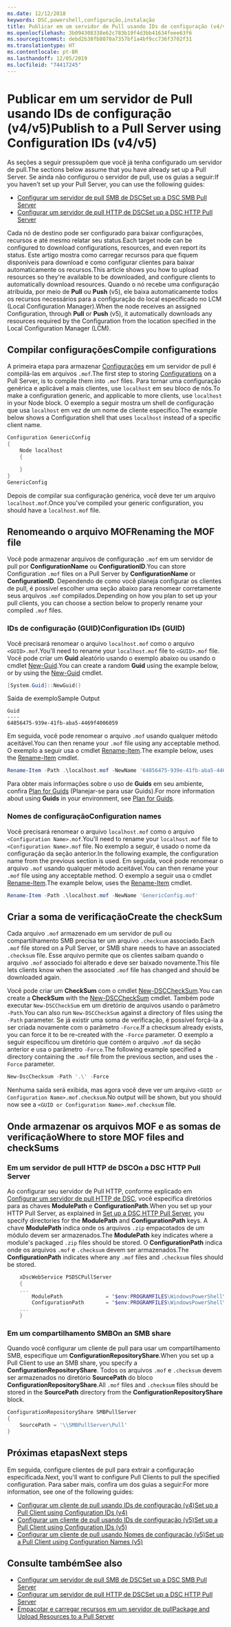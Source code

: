 ```yaml
---
ms.date: 12/12/2018
keywords: DSC,powershell,configuração,instalação
title: Publicar em um servidor de Pull usando IDs de configuração (v4/v5)
ms.openlocfilehash: 3b094308338e62c783b19f4d3bb41634feee63f6
ms.sourcegitcommit: debd2b38fb8070a7357bf1a4bf9cc736f3702f31
ms.translationtype: HT
ms.contentlocale: pt-BR
ms.lasthandoff: 12/05/2019
ms.locfileid: "74417245"
---
```

# <a name="publish-to-a-pull-server-using-configuration-ids-v4v5"></a><span data-ttu-id="ccccd-103">Publicar em um servidor de Pull usando IDs de configuração (v4/v5)</span><span class="sxs-lookup"><span data-stu-id="ccccd-103">Publish to a Pull Server using Configuration IDs (v4/v5)</span></span>

<span data-ttu-id="ccccd-104">As seções a seguir pressupõem que você já tenha configurado um servidor de pull.</span><span class="sxs-lookup"><span data-stu-id="ccccd-104">The sections below assume that you have already set up a Pull Server.</span></span> <span data-ttu-id="ccccd-105">Se ainda não configurou o servidor de pull, use os guias a seguir:</span><span class="sxs-lookup"><span data-stu-id="ccccd-105">If you haven't set up your Pull Server, you can use the following guides:</span></span>

- [<span data-ttu-id="ccccd-106">Configurar um servidor de pull SMB de DSC</span><span class="sxs-lookup"><span data-stu-id="ccccd-106">Set up a DSC SMB Pull Server</span></span>](pullServerSmb.md)
- [<span data-ttu-id="ccccd-107">Configurar um servidor de pull HTTP de DSC</span><span class="sxs-lookup"><span data-stu-id="ccccd-107">Set up a DSC HTTP Pull Server</span></span>](pullServer.md)

<span data-ttu-id="ccccd-108">Cada nó de destino pode ser configurado para baixar configurações, recursos e até mesmo relatar seu status.</span><span class="sxs-lookup"><span data-stu-id="ccccd-108">Each target node can be configured to download configurations, resources, and even report its status.</span></span> <span data-ttu-id="ccccd-109">Este artigo mostra como carregar recursos para que fiquem disponíveis para download e como configurar clientes para baixar automaticamente os recursos.</span><span class="sxs-lookup"><span data-stu-id="ccccd-109">This article shows you how to upload resources so they're available to be downloaded, and configure clients to automatically download resources.</span></span> <span data-ttu-id="ccccd-110">Quando o nó recebe uma configuração atribuída, por meio de **Pull** ou **Push** (v5), ele baixa automaticamente todos os recursos necessários para a configuração do local especificado no LCM (Local Configuration Manager).</span><span class="sxs-lookup"><span data-stu-id="ccccd-110">When the node receives an assigned Configuration, through **Pull** or **Push** (v5), it automatically downloads any resources required by the Configuration from the location specified in the Local Configuration Manager (LCM).</span></span>

## <a name="compile-configurations"></a><span data-ttu-id="ccccd-111">Compilar configurações</span><span class="sxs-lookup"><span data-stu-id="ccccd-111">Compile configurations</span></span>

<span data-ttu-id="ccccd-112">A primeira etapa para armazenar [Configurações](../configurations/configurations.md) em um servidor de pull é compilá-las em arquivos `.mof`.</span><span class="sxs-lookup"><span data-stu-id="ccccd-112">The first step to storing [Configurations](../configurations/configurations.md) on a Pull Server, is to compile them into `.mof` files.</span></span> <span data-ttu-id="ccccd-113">Para tornar uma configuração genérica e aplicável a mais clientes, use `localhost` em seu bloco de nós.</span><span class="sxs-lookup"><span data-stu-id="ccccd-113">To make a configuration generic, and applicable to more clients, use `localhost` in your Node block.</span></span> <span data-ttu-id="ccccd-114">O exemplo a seguir mostra um shell de configuração que usa `localhost` em vez de um nome de cliente específico.</span><span class="sxs-lookup"><span data-stu-id="ccccd-114">The example below shows a Configuration shell that uses `localhost` instead of a specific client name.</span></span>

```powershell
Configuration GenericConfig
{
    Node localhost
    {

    }
}
GenericConfig
```

<span data-ttu-id="ccccd-115">Depois de compilar sua configuração genérica, você deve ter um arquivo `localhost.mof`.</span><span class="sxs-lookup"><span data-stu-id="ccccd-115">Once you've compiled your generic configuration, you should have a `localhost.mof` file.</span></span>

## <a name="renaming-the-mof-file"></a><span data-ttu-id="ccccd-116">Renomeando o arquivo MOF</span><span class="sxs-lookup"><span data-stu-id="ccccd-116">Renaming the MOF file</span></span>

<span data-ttu-id="ccccd-117">Você pode armazenar arquivos de configuração `.mof` em um servidor de pull por **ConfigurationName** ou **ConfigurationID**.</span><span class="sxs-lookup"><span data-stu-id="ccccd-117">You can store Configuration `.mof` files on a Pull Server by **ConfigurationName** or **ConfigurationID**.</span></span> <span data-ttu-id="ccccd-118">Dependendo de como você planeja configurar os clientes de pull, é possível escolher uma seção abaixo para renomear corretamente seus arquivos `.mof` compilados.</span><span class="sxs-lookup"><span data-stu-id="ccccd-118">Depending on how you plan to set up your pull clients, you can choose a section below to properly rename your compiled `.mof` files.</span></span>

### <a name="configuration-ids-guid"></a><span data-ttu-id="ccccd-119">IDs de configuração (GUID)</span><span class="sxs-lookup"><span data-stu-id="ccccd-119">Configuration IDs (GUID)</span></span>

<span data-ttu-id="ccccd-120">Você precisará renomear o arquivo `localhost.mof` como o arquivo `<GUID>.mof`.</span><span class="sxs-lookup"><span data-stu-id="ccccd-120">You'll need to rename your `localhost.mof` file to `<GUID>.mof` file.</span></span> <span data-ttu-id="ccccd-121">Você pode criar um **Guid** aleatório usando o exemplo abaixo ou usando o cmdlet [New-Guid](/powershell/module/microsoft.powershell.utility/new-guid).</span><span class="sxs-lookup"><span data-stu-id="ccccd-121">You can create a random **Guid** using the example below, or by using the [New-Guid](/powershell/module/microsoft.powershell.utility/new-guid) cmdlet.</span></span>

```powershell
[System.Guid]::NewGuid()
```

<span data-ttu-id="ccccd-122">Saída de exemplo</span><span class="sxs-lookup"><span data-stu-id="ccccd-122">Sample Output</span></span>

```Output
Guid
----
64856475-939e-41fb-aba5-4469f4006059
```

<span data-ttu-id="ccccd-123">Em seguida, você pode renomear o arquivo `.mof` usando qualquer método aceitável.</span><span class="sxs-lookup"><span data-stu-id="ccccd-123">You can then rename your `.mof` file using any acceptable method.</span></span> <span data-ttu-id="ccccd-124">O exemplo a seguir usa o cmdlet [Rename-Item](/powershell/module/microsoft.powershell.management/rename-item).</span><span class="sxs-lookup"><span data-stu-id="ccccd-124">The example below, uses the [Rename-Item](/powershell/module/microsoft.powershell.management/rename-item) cmdlet.</span></span>

```powershell
Rename-Item -Path .\localhost.mof -NewName '64856475-939e-41fb-aba5-4469f4006059.mof'
```

<span data-ttu-id="ccccd-125">Para obter mais informações sobre o uso de **Guids** em seu ambiente, confira [Plan for Guids](/powershell/scripting/dsc/secureserver#guids) (Planejar-se para usar Guids).</span><span class="sxs-lookup"><span data-stu-id="ccccd-125">For more information about using **Guids** in your environment, see [Plan for Guids](/powershell/scripting/dsc/secureserver#guids).</span></span>

### <a name="configuration-names"></a><span data-ttu-id="ccccd-126">Nomes de configuração</span><span class="sxs-lookup"><span data-stu-id="ccccd-126">Configuration names</span></span>

<span data-ttu-id="ccccd-127">Você precisará renomear o arquivo `localhost.mof` como o arquivo `<Configuration Name>.mof`.</span><span class="sxs-lookup"><span data-stu-id="ccccd-127">You'll need to rename your `localhost.mof` file to `<Configuration Name>.mof` file.</span></span> <span data-ttu-id="ccccd-128">No exemplo a seguir, é usado o nome da configuração da seção anterior.</span><span class="sxs-lookup"><span data-stu-id="ccccd-128">In the following example, the configuration name from the previous section is used.</span></span> <span data-ttu-id="ccccd-129">Em seguida, você pode renomear o arquivo `.mof` usando qualquer método aceitável.</span><span class="sxs-lookup"><span data-stu-id="ccccd-129">You can then rename your `.mof` file using any acceptable method.</span></span> <span data-ttu-id="ccccd-130">O exemplo a seguir usa o cmdlet [Rename-Item](/powershell/module/microsoft.powershell.management/rename-item).</span><span class="sxs-lookup"><span data-stu-id="ccccd-130">The example below, uses the [Rename-Item](/powershell/module/microsoft.powershell.management/rename-item) cmdlet.</span></span>

```powershell
Rename-Item -Path .\localhost.mof -NewName 'GenericConfig.mof'
```

## <a name="create-the-checksum"></a><span data-ttu-id="ccccd-131">Criar a soma de verificação</span><span class="sxs-lookup"><span data-stu-id="ccccd-131">Create the checkSum</span></span>

<span data-ttu-id="ccccd-132">Cada arquivo `.mof` armazenado em um servidor de pull ou compartilhamento SMB precisa ter um arquivo `.checksum` associado.</span><span class="sxs-lookup"><span data-stu-id="ccccd-132">Each `.mof` file stored on a Pull Server, or SMB share needs to have an associated `.checksum` file.</span></span>
<span data-ttu-id="ccccd-133">Esse arquivo permite que os clientes saibam quando o arquivo `.mof` associado foi alterado e deve ser baixado novamente.</span><span class="sxs-lookup"><span data-stu-id="ccccd-133">This file lets clients know when the associated `.mof` file has changed and should be downloaded again.</span></span>

<span data-ttu-id="ccccd-134">Você pode criar um **CheckSum** com o cmdlet [New-DSCCheckSum](/powershell/module/psdesiredstateconfiguration/new-dscchecksum).</span><span class="sxs-lookup"><span data-stu-id="ccccd-134">You can create a **CheckSum** with the [New-DSCCheckSum](/powershell/module/psdesiredstateconfiguration/new-dscchecksum) cmdlet.</span></span> <span data-ttu-id="ccccd-135">Também pode executar `New-DSCCheckSum` em um diretório de arquivos usando o parâmetro `-Path`.</span><span class="sxs-lookup"><span data-stu-id="ccccd-135">You can also run `New-DSCCheckSum` against a directory of files using the `-Path` parameter.</span></span>
<span data-ttu-id="ccccd-136">Se já existir uma soma de verificação, é possível forçá-la a ser criada novamente com o parâmetro `-Force`.</span><span class="sxs-lookup"><span data-stu-id="ccccd-136">If a checksum already exists, you can force it to be re-created with the `-Force` parameter.</span></span> <span data-ttu-id="ccccd-137">O exemplo a seguir especificou um diretório que contém o arquivo `.mof` da seção anterior e usa o parâmetro `-Force`.</span><span class="sxs-lookup"><span data-stu-id="ccccd-137">The following example specified a directory containing the `.mof` file from the previous section, and uses the `-Force` parameter.</span></span>

```powershell
New-DscChecksum -Path '.\' -Force
```

<span data-ttu-id="ccccd-138">Nenhuma saída será exibida, mas agora você deve ver um arquivo `<GUID or Configuration Name>.mof.checksum`.</span><span class="sxs-lookup"><span data-stu-id="ccccd-138">No output will be shown, but you should now see a `<GUID or Configuration Name>.mof.checksum` file.</span></span>

## <a name="where-to-store-mof-files-and-checksums"></a><span data-ttu-id="ccccd-139">Onde armazenar os arquivos MOF e as somas de verificação</span><span class="sxs-lookup"><span data-stu-id="ccccd-139">Where to store MOF files and checkSums</span></span>

### <a name="on-a-dsc-http-pull-server"></a><span data-ttu-id="ccccd-140">Em um servidor de pull HTTP de DSC</span><span class="sxs-lookup"><span data-stu-id="ccccd-140">On a DSC HTTP Pull Server</span></span>

<span data-ttu-id="ccccd-141">Ao configurar seu servidor de Pull HTTP, conforme explicado em [Configurar um servidor de pull HTTP de DSC](pullServer.md), você especifica diretórios para as chaves **ModulePath** e **ConfigurationPath**.</span><span class="sxs-lookup"><span data-stu-id="ccccd-141">When you set up your HTTP Pull Server, as explained in [Set up a DSC HTTP Pull Server](pullServer.md), you specify directories for the **ModulePath** and **ConfigurationPath** keys.</span></span> <span data-ttu-id="ccccd-142">A chave **ModulePath** indica onde os arquivos `.zip` empacotados de um módulo devem ser armazenados.</span><span class="sxs-lookup"><span data-stu-id="ccccd-142">The **ModulePath** key indicates where a module's packaged `.zip` files should be stored.</span></span> <span data-ttu-id="ccccd-143">O **ConfigurationPath** indica onde os arquivos `.mof` e `.checksum` devem ser armazenados.</span><span class="sxs-lookup"><span data-stu-id="ccccd-143">The **ConfigurationPath** indicates where any `.mof` files and `.checksum` files should be stored.</span></span>

```powershell
    xDscWebService PSDSCPullServer
    {
    ...
        ModulePath              = "$env:PROGRAMFILES\WindowsPowerShell\DscService\Modules"
        ConfigurationPath       = "$env:PROGRAMFILES\WindowsPowerShell\DscService\Configuration"
    ...
    }

```

### <a name="on-an-smb-share"></a><span data-ttu-id="ccccd-144">Em um compartilhamento SMB</span><span class="sxs-lookup"><span data-stu-id="ccccd-144">On an SMB share</span></span>

<span data-ttu-id="ccccd-145">Quando você configurar um cliente de pull para usar um compartilhamento SMB, especifique um **ConfigurationRepositoryShare**.</span><span class="sxs-lookup"><span data-stu-id="ccccd-145">When you set up a Pull Client to use an SMB share, you specify a **ConfigurationRepositoryShare**.</span></span>
<span data-ttu-id="ccccd-146">Todos os arquivos `.mof` e `.checksum` devem ser armazenados no diretório **SourcePath** do bloco **ConfigurationRepositoryShare**.</span><span class="sxs-lookup"><span data-stu-id="ccccd-146">All `.mof` files and `.checksum` files should be stored in the **SourcePath** directory from the **ConfigurationRepositoryShare** block.</span></span>

```powershell
ConfigurationRepositoryShare SMBPullServer
{
    SourcePath = '\\SMBPullServer\Pull'
}
```

## <a name="next-steps"></a><span data-ttu-id="ccccd-147">Próximas etapas</span><span class="sxs-lookup"><span data-stu-id="ccccd-147">Next steps</span></span>

<span data-ttu-id="ccccd-148">Em seguida, configure clientes de pull para extrair a configuração especificada.</span><span class="sxs-lookup"><span data-stu-id="ccccd-148">Next, you'll want to configure Pull Clients to pull the specified configuration.</span></span> <span data-ttu-id="ccccd-149">Para saber mais, confira um dos guias a seguir:</span><span class="sxs-lookup"><span data-stu-id="ccccd-149">For more information, see one of the following guides:</span></span>

- [<span data-ttu-id="ccccd-150">Configurar um cliente de pull usando IDs de configuração (v4)</span><span class="sxs-lookup"><span data-stu-id="ccccd-150">Set up a Pull Client using Configuration IDs (v4)</span></span>](pullClientConfigId4.md)
- [<span data-ttu-id="ccccd-151">Configurar um cliente de pull usando IDs de configuração (v5)</span><span class="sxs-lookup"><span data-stu-id="ccccd-151">Set up a Pull Client using Configuration IDs (v5)</span></span>](pullClientConfigId.md)
- [<span data-ttu-id="ccccd-152">Configurar um cliente de pull usando Nomes de configuração (v5)</span><span class="sxs-lookup"><span data-stu-id="ccccd-152">Set up a Pull Client using Configuration Names (v5)</span></span>](pullClientConfigNames.md)

## <a name="see-also"></a><span data-ttu-id="ccccd-153">Consulte também</span><span class="sxs-lookup"><span data-stu-id="ccccd-153">See also</span></span>

- [<span data-ttu-id="ccccd-154">Configurar um servidor de pull SMB de DSC</span><span class="sxs-lookup"><span data-stu-id="ccccd-154">Set up a DSC SMB Pull Server</span></span>](pullServerSmb.md)
- [<span data-ttu-id="ccccd-155">Configurar um servidor de pull HTTP de DSC</span><span class="sxs-lookup"><span data-stu-id="ccccd-155">Set up a DSC HTTP Pull Server</span></span>](pullServer.md)
- [<span data-ttu-id="ccccd-156">Empacotar e carregar recursos em um servidor de pull</span><span class="sxs-lookup"><span data-stu-id="ccccd-156">Package and Upload Resources to a Pull Server</span></span>](package-upload-resources.md)
